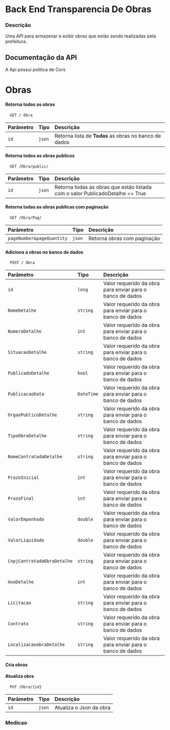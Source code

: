 
#  Back End Transparencia De Obras

### Descrição

Uma API para armazenar e exibir obras que estão sendo realizadas pela prefeitura.


## Documentação da API

A Api possui politica de Cors

# Obras

#### Retorna todas as obras

```http
  GET / Obra
```

| Parâmetro   | Tipo       | Descrição                           |
| :---------- | :--------- | :---------------------------------- |
| `id` | `json` | Retorna lista de **Todas** as obras no banco de dados |

#### Retorna todos as obras publicos

```http
  GET /Obra/public/
```

| Parâmetro   | Tipo       | Descrição                                   |
| :---------- | :--------- | :------------------------------------------ |
| `id`      | `json` | Retorna todas as obras que estão listada com o valor PublicadoDetalhe == True |


#### Retorna todas as obras publicas com paginação

```http
  GET /Obra/Pag/
```

| Parâmetro   | Tipo       | Descrição                                   |
| :---------- | :--------- | :------------------------------------------ |
| `pageNumber&pageQuantity`      | `json` | Retorna obras com paginação |


#### Adiciona a obras no banco de dados

```http
  POST / Obra
```

| Parâmetro   | Tipo       | Descrição                           |
| :---------- | :--------- | :---------------------------------- |
| `id` | `long` |  Valor requerido da obra para enviar para o banco de dados |
| `NomeDetalhe` | `string` |  Valor requerido da obra para enviar para o banco de dados |
| `NumeroDetalhe` | `int` |  Valor requerido da obra para enviar para o banco de dados |
| `SituacaoDetalhe` | `string` |  Valor requerido da obra para enviar para o banco de dados |
| `PublicadoDetalhe` | `bool` |  Valor requerido da obra para enviar para o banco de dados |
| `PublicacaoData` | `DateTime` |  Valor requerido da obra para enviar para o banco de dados|
| `OrgaoPublicoDetalhe` | `string` |  Valor requerido da obra para enviar para o banco de dados |
| `TipoObraDetalhe` | `string` |  Valor requerido da obra para enviar para o banco de dados |
| `NomeContratadaDetalhe` | `string` |  Valor requerido da obra para enviar para o banco de dados |
| `PrazoInicial` | `int` |  Valor requerido da obra para enviar para o banco de dados |
| `PrazoFinal` | `int` |  Valor requerido da obra para enviar para o banco de dados |
| `ValorEmpenhado` | `double` |  Valor requerido da obra para enviar para o banco de dados |
| `ValorLiquidado` | `double` |  Valor requerido da obra para enviar para o banco de dados |
| `CnpjContratadaObraDetalhe` | `string` |  Valor requerido da obra para enviar para o banco de dados|
| `AnoDetalhe` | `int` |  Valor requerido da obra para enviar para o banco de dados|
| `Licitacao` | `string` |  Valor requerido da obra para enviar para o banco de dados|
| `Contrato` | `string` |  Valor requerido da obra para enviar para o banco de dados|
| `LocalizacaoobraDetalhe` | `string` |  Valor requerido da obra para enviar para o banco de dados |

#### Cria obras

#### Atualiza obra

```http
  PUT /Obra/{id}
```

| Parâmetro   | Tipo       | Descrição                                   |
| :---------- | :--------- | :------------------------------------------ |
| `id`      | `json` | Atualiza o Json da obra |

### Medicao
